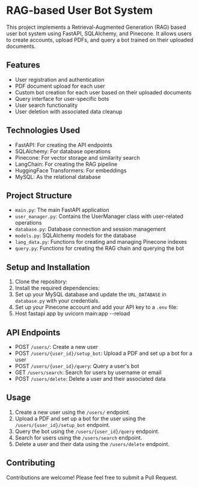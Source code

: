 # RAG-based User Bot System

This project implements a Retrieval-Augmented Generation (RAG) based user bot system using FastAPI, SQLAlchemy, and Pinecone. It allows users to create accounts, upload PDFs, and query a bot trained on their uploaded documents.

## Features

- User registration and authentication
- PDF document upload for each user
- Custom bot creation for each user based on their uploaded documents
- Query interface for user-specific bots
- User search functionality
- User deletion with associated data cleanup

## Technologies Used

- FastAPI: For creating the API endpoints
- SQLAlchemy: For database operations
- Pinecone: For vector storage and similarity search
- LangChain: For creating the RAG pipeline
- HuggingFace Transformers: For embeddings
- MySQL: As the relational database

## Project Structure

- `main.py`: The main FastAPI application
- `user_manager.py`: Contains the UserManager class with user-related operations
- `database.py`: Database connection and session management
- `models.py`: SQLAlchemy models for the database
- `lang_data.py`: Functions for creating and managing Pinecone indexes
- `query.py`: Functions for creating the RAG chain and querying the bot

## Setup and Installation

1. Clone the repository:
2. Install the required dependencies:
3. Set up your MySQL database and update the `URL_DATABASE` in `database.py` with your credentials.
4. Set up your Pinecone account and add your API key to a `.env` file:
5. Host fastapi app by uvicorn main:app --reload
## API Endpoints

- POST `/users/`: Create a new user
- POST `/users/{user_id}/setup_bot`: Upload a PDF and set up a bot for a user
- POST `/users/{user_id}/query`: Query a user's bot
- GET `/users/search`: Search for users by username or email
- POST `/users/delete`: Delete a user and their associated data

## Usage

1. Create a new user using the `/users/` endpoint.
2. Upload a PDF and set up a bot for the user using the `/users/{user_id}/setup_bot` endpoint.
3. Query the bot using the `/users/{user_id}/query` endpoint.
4. Search for users using the `/users/search` endpoint.
5. Delete a user and their data using the `/users/delete` endpoint.

## Contributing

Contributions are welcome! Please feel free to submit a Pull Request.
